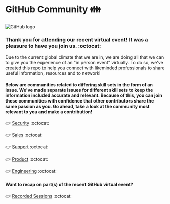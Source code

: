 # GitHub Community :family:

![GitHub logo](https://user-images.githubusercontent.com/53534651/85159117-f83d8600-b254-11ea-903d-a68a27291efb.png)

### Thank you for attending our recent virtual event! It was a pleasure to have you join us. :octocat:


Due to the current global climate that we are in, we are doing all that we can to give you the experience of an "in person event" virtually. To do so, we've created this repo to help you connect with likeminded professionals to share useful information, resources and to network!

#### Below are communities related to differing skill sets in the form of an issue. We've made separate issues for different skill sets to keep the information included accurate and relevant. Because of this, you can join these communities with confidence that other contributors share the same passion as you. Go ahead, take a look at the community most relevant to you and make a contribution! 

:point_right: [Security](https://github.com/freshprince95/Events-Community/issues/6) :octocat:

:point_right: [Sales](https://github.com/freshprince95/Events-Community/issues/4) :octocat:

:point_right: [Support](https://github.com/freshprince95/Events-Community/issues/3) :octocat:

:point_right: [Product](https://github.com/freshprince95/Events-Community/issues/2) :octocat:

:point_right: [Engineering](https://github.com/freshprince95/Events-Community/issues/1) :octocat:


#### Want to recap on part(s) of the recent GitHub virtual event?
:point_right: [Recorded Sessions](https://github.com/freshprince95/Events-Community/issues/5) :octocat:

